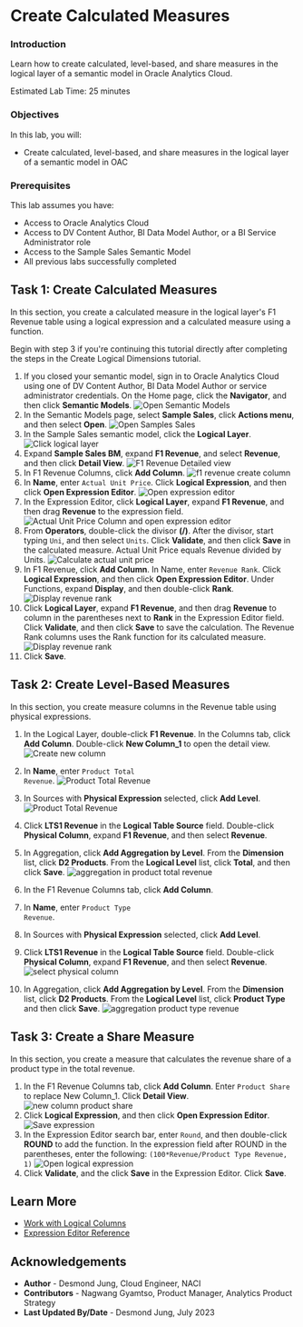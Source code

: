 # Create Calculated Measures

### Introduction

Learn how to create calculated, level-based, and share measures in the logical layer of a semantic model in Oracle Analytics Cloud.

Estimated Lab Time: 25 minutes

### Objectives

In this lab, you will:
* Create calculated, level-based, and share measures in the logical layer of a semantic model in OAC

### Prerequisites

This lab assumes you have:
* Access to Oracle Analytics Cloud
* Access to DV Content Author, BI Data Model Author, or a BI Service Administrator role
* Access to the Sample Sales Semantic Model
* All previous labs successfully completed


## Task 1: Create Calculated Measures

In this section, you create a calculated measure in the logical layer's F1 Revenue table using a logical expression and a calculated measure using a function.

Begin with step 3 if you're continuing this tutorial directly after completing the steps in the Create Logical Dimensions tutorial.

1. If you closed your semantic model, sign in to Oracle Analytics Cloud using one of DV Content Author, BI Data Model Author or service administrator credentials. On the Home page, click the **Navigator**, and then click **Semantic Models**.
    ![Open Semantic Models](./images/semantic-models.png)
2. In the Semantic Models page, select **Sample Sales**, click **Actions menu**, and then select **Open**.
    ![Open Samples Sales](./images/open-sample-sales.png)
3. In the Sample Sales semantic model, click the **Logical Layer**.
    ![Click logical layer](./images/click-logical-layer.png)
4. Expand **Sample Sales BM**, expand **F1 Revenue**, and select **Revenue**, and then click **Detail View**.
    ![F1 Revenue Detailed view](./images/f1-revenue-detail-view.png)
5. In F1 Revenue Columns, click **Add Column**.
    ![f1 revenue create column](./images/f1-revenue-create-column.png)
6. In **Name**, enter <code>Actual Unit Price</code>. Click **Logical Expression**, and then click **Open Expression Editor**.
    ![Open expression editor](./images/logical-expression.png)
7. In the Expression Editor, click **Logical Layer**, expand **F1 Revenue**, and then drag **Revenue** to the expression field.
    ![Actual Unit Price Column and open expression editor](./images/f1-revenue-expression-editor.png)
8. From **Operators**, double-click the divisor **(/)**. After the divisor, start typing <code>Uni</code>, and then select <code>Units</code>. Click **Validate**, and then click **Save** in the calculated measure. Actual Unit Price equals Revenue divided by Units.
    ![Calculate actual unit price](./images/f1-revenue-divide-units.png)
9. In F1 Revenue, click **Add Column**. In Name, enter <code>Revenue Rank</code>. Click **Logical Expression**, and then click **Open Expression Editor**. Under Functions, expand **Display**, and then double-click **Rank**.
    ![Display revenue rank](./images/f1-revenue-revenue-rank.png)
10. Click **Logical Layer**, expand **F1 Revenue**, and then drag **Revenue** to column in the parentheses next to **Rank** in the Expression Editor field. Click **Validate**, and then click **Save** to save the calculation. The Revenue Rank columns uses the Rank function for its calculated measure.
    ![Display revenue rank](./images/revenue-rank-expression.png)
11. Click **Save**.


## Task 2: Create Level-Based Measures

In this section, you create measure columns in the Revenue table using physical expressions.

1. In the Logical Layer, double-click **F1 Revenue**. In the Columns tab, click **Add Column**. Double-click **New Column_1** to open the detail view.
    ![Create new column](./images/create-new-column.png)
2. In **Name**, enter <code>Product Total Revenue</code>.
    ![Product Total Revenue](./images/product-total-revenue.png)
3. In Sources with **Physical Expression** selected, click **Add Level**.
   ![Product Total Revenue](./images/f1-physical-expression.png) 
4. Click **LTS1 Revenue** in the **Logical Table Source** field. Double-click **Physical Column**, expand **F1 Revenue**, and then select **Revenue**.

5. In Aggregation, click **Add Aggregation by Level**. From the **Dimension** list, click **D2 Products**. From the **Logical Level** list, click **Total**, and then click **Save**.
    ![aggregation in product total revenue](./images/product-total-revenue-aggregation.png)
6. In the F1 Revenue Columns tab, click **Add Column**.

7. In **Name**, enter <code>Product Type Revenue</code>.

8. In Sources with **Physical Expression** selected, click **Add Level**.

9. Click **LTS1 Revenue** in the **Logical Table Source** field. Double-click **Physical Column**, expand **F1 Revenue**, and then select **Revenue**.
    ![select physical column](./images/select-revenue-logical-table-source.png)
10. In Aggregation, click **Add Aggregation by Level**. From the **Dimension** list, click **D2 Products**. From the **Logical Level** list, click **Product Type** and then click **Save**.
    ![aggregation product type revenue](./images/product-type-revenue-column.png)


## Task 3: Create a Share Measure

In this section, you create a measure that calculates the revenue share of a product type in the total revenue.

1. In the F1 Revenue Columns tab, click **Add Column**. Enter <code>Product Share</code> to replace New Column_1. Click **Detail View**.
    ![new column product share](./images/f1-revenue-product-share.png)
2. Click **Logical Expression**, and then click **Open Expression Editor**.
    ![Save expression](./images/product-share-logical-expression.png)
3. In the Expression Editor search bar, enter <code>Round</code>, and then double-click **ROUND** to add the function. In the expression field after ROUND in the parentheses, enter the following:
<code>(100*Revenue/Product Type Revenue, 1)</code>
    ![Open logical expression](./images/product-share-expression-editor.png)
4. Click **Validate**, and the click **Save** in the Expression Editor. Click **Save**.


## Learn More
* [Work with Logical Columns](https://docs.oracle.com/en/cloud/paas/analytics-cloud/acmdg/work-logical-columns.html#ACMDG-GUID-BD5F1139-6304-4C18-B46A-B73E721BC9F5)
* [Expression Editor Reference](https://docs.oracle.com/en/cloud/paas/analytics-cloud/acmdg/expression-editor-reference.html#ACMDG-GUID-1A790ED8-A783-4C55-B131-C738109BD8DA)

## Acknowledgements
* **Author** - Desmond Jung, Cloud Engineer, NACI
* **Contributors** - Nagwang Gyamtso, Product Manager, Analytics Product Strategy
* **Last Updated By/Date** - Desmond Jung, July 2023


